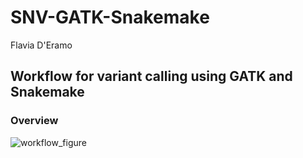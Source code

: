 # SNV-GATK-Snakemake
Flavia D'Eramo

## Workflow for variant calling using GATK and Snakemake

### Overview
![workflow_figure](workflow_dag.png)